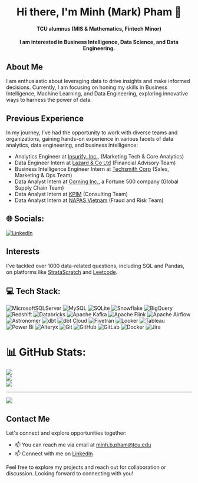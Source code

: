 <h1 align="center">Hi there, I'm Minh (Mark) Pham 👋</h1>
<h4 align="center">TCU alumnus (MIS & Mathematics, Fintech Minor) </h4>
<h4 align="center"> I am interested in Business Intelligence, Data Science, and Data Engineering.</h4>

## About Me
I am enthusiastic about leveraging data to drive insights and make informed decisions. Currently, I am focusing on honing my skills in Business Intelligence, Machine Learning, and Data Engineering, exploring innovative ways to harness the power of data.

## Previous Experience
In my journey, I've had the opportunity to work with diverse teams and organizations, gaining hands-on experience in various facets of data analytics, data engineering, and business intelligence:
- Analytics Engineer at [Insurify, Inc.,](https://insurify.com/) (Marketing Tech & Core Analytics)
- Data Engineer Intern at [Lazard & Co Ltd](https://www.linkedin.com/company/lazard/mycompany/verification/) (Financial Advisory Team)
- Business Intelligence Engineer Intern at [Techsmith Corp](https://www.linkedin.com/company/techsmith-corporation/mycompany/verification/) (Sales, Marketing & Ops Team)
- Data Analyst Intern at [Corning Inc.,](https://www.linkedin.com/company/corning-incorporated/) a Fortune 500 company (Global Supply Chain Team)
- Data Analyst Intern at [KPIM](https://kpim.vn/) (Consulting Team)
- Data Analyst Intern at [NAPAS Vietnam](https://en.napas.com.vn/) (Fraud and Risk Team)

## 🌐 Socials:
[![LinkedIn](https://img.shields.io/badge/LinkedIn-%230077B5.svg?logo=linkedin&logoColor=white)](https://linkedin.com/in/https://www.linkedin.com/in/minhbphamm/) 

## Interests
I've tackled over 1000 data-related questions, including SQL and Pandas, on platforms like [StrataScratch](https://www.stratascratch.com/) and [Leetcode](https://leetcode.com/).

## 💻 Tech Stack:
![MicrosoftSQLServer](https://img.shields.io/badge/Microsoft%20SQL%20Server-CC2927?style=for-the-badge&logo=microsoft%20sql%20server&logoColor=white) 
![MySQL](https://img.shields.io/badge/mysql-4479A1.svg?style=for-the-badge&logo=mysql&logoColor=white) 
![SQLite](https://img.shields.io/badge/sqlite-%2307405e.svg?style=for-the-badge&logo=sqlite&logoColor=white) 
![Snowflake](https://img.shields.io/badge/snowflake-%2300E5FF.svg?style=for-the-badge&logo=snowflake&logoColor=white) 
![BigQuery](https://img.shields.io/badge/BigQuery-4285F4?style=for-the-badge&logo=googlecloud&logoColor=white) 
![Redshift](https://img.shields.io/badge/Amazon%20Redshift-8C4FFF?style=for-the-badge&logo=amazon-aws&logoColor=white) 
![Databricks](https://img.shields.io/badge/Databricks-FF3621?style=for-the-badge&logo=databricks&logoColor=white) 
![Apache Kafka](https://img.shields.io/badge/Apache%20Kafka-231F20?style=for-the-badge&logo=apachekafka&logoColor=white)
![Apache Flink](https://img.shields.io/badge/Apache%20Flink-E6526F?style=for-the-badge&logo=Apache%20Flink&logoColor=white) 
![Apache Airflow](https://img.shields.io/badge/Apache%20Airflow-017CEE?style=for-the-badge&logo=Apache%20Airflow&logoColor=white) 
![Astronomer](https://img.shields.io/badge/Astronomer-292C33?style=for-the-badge&logo=apacheairflow&logoColor=white) 
![dbt](https://img.shields.io/badge/dbt-%23FF694B.svg?style=for-the-badge&logo=dbt&logoColor=white) 
![dbt Cloud](https://img.shields.io/badge/dbt%20Cloud-%23FF694B.svg?style=for-the-badge&logo=dbt&logoColor=white) 
![Fivetran](https://img.shields.io/badge/fivetran-0D80EA?style=for-the-badge&logo=fivetran&logoColor=white) 
![Looker](https://img.shields.io/badge/Looker-0059C1?style=for-the-badge&logo=looker&logoColor=white) 
![Tableau](https://img.shields.io/badge/Tableau-E97627?style=for-the-badge&logo=tableau&logoColor=white) 
![Power Bi](https://img.shields.io/badge/power_bi-F2C811?style=for-the-badge&logo=powerbi&logoColor=black) 
![Alteryx](https://img.shields.io/badge/Alteryx-0077C0?style=for-the-badge&logo=alteryx&logoColor=white) 
![Git](https://img.shields.io/badge/git-%23F05033.svg?style=for-the-badge&logo=git&logoColor=white) 
![GitHub](https://img.shields.io/badge/github-%23121011.svg?style=for-the-badge&logo=github&logoColor=white) 
![GitLab](https://img.shields.io/badge/gitlab-%23181717.svg?style=for-the-badge&logo=gitlab&logoColor=white) 
![Docker](https://img.shields.io/badge/docker-%230db7ed.svg?style=for-the-badge&logo=docker&logoColor=white) 
![Jira](https://img.shields.io/badge/jira-%230A0FFF.svg?style=for-the-badge&logo=jira&logoColor=white)


# 📊 GitHub Stats:
![](https://github-readme-stats.vercel.app/api?username=markphamm&theme=dark&hide_border=false&include_all_commits=false&count_private=false)<br/>
![](https://github-readme-streak-stats.herokuapp.com/?user=markphamm&theme=dark&hide_border=false)<br/>
![](https://github-readme-stats.vercel.app/api/top-langs/?username=markphamm&theme=dark&hide_border=false&include_all_commits=false&count_private=false&layout=compact)

---
[![](https://visitcount.itsvg.in/api?id=markphamm&icon=0&color=12)](https://visitcount.itsvg.in)
## Contact Me
Let's connect and explore opportunities together:
- 📫 You can reach me via email at [minh.b.pham@tcu.edu](mailto:minh.b.pham@tcu.edu)
- 📫 Connect with me on [LinkedIn](https://www.linkedin.com/in/minhbphamm/)

Feel free to explore my projects and reach out for collaboration or discussion. Looking forward to connecting with you!
